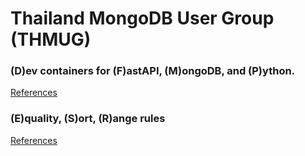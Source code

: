 # Thailand MongoDB User Group (THMUG)

### (D)ev containers for (F)astAPI, (M)ongoDB, and (P)ython.
[References](https://www.mongodb.com/developer/languages/python/python-quickstart-fastapi/)

### (E)quality, (S)ort, (R)ange rules
[References](https://www.mongodb.com/docs/upcoming/tutorial/equality-sort-range-rule/)
